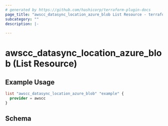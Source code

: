 ```yaml
---
# generated by https://github.com/hashicorp/terraform-plugin-docs
page_title: "awscc_datasync_location_azure_blob List Resource - terraform-provider-awscc"
subcategory: ""
description: |-
  
---
```


# awscc_datasync_location_azure_blob (List Resource)



## Example Usage

```terraform
list "awscc_datasync_location_azure_blob" "example" {
  provider = awscc
}
```

<!-- schema generated by tfplugindocs -->
## Schema
